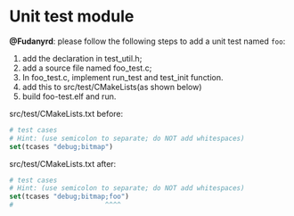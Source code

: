 # Unit test module
**@Fudanyrd**: please follow the following steps to add a unit test named `foo`:
<ol>
    <li>add the declaration in test_util.h;</li>
    <li>add a source file named foo_test.c;</li>
    <li>In foo_test.c, implement run_test and test_init function. </li>
    <li>add this to src/test/CMakeLists(as shown below) </li>
    <li> build foo-test.elf and run. </li>
</ol>

src/test/CMakeLists.txt before:
```cmake
# test cases
# Hint: (use semicolon to separate; do NOT add whitespaces)
set(tcases "debug;bitmap")
```

src/test/CMakeLists.txt after:
```cmake
# test cases
# Hint: (use semicolon to separate; do NOT add whitespaces)
set(tcases "debug;bitmap;foo")
#                       ^^^^
```
